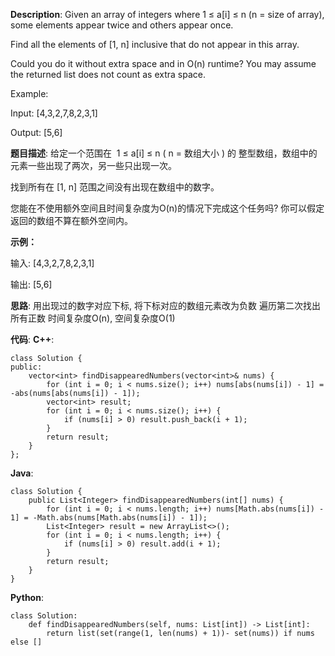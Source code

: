 __Description__:
Given an array of integers where 1 ≤ a[i] ≤ n (n = size of array), some elements appear twice and others appear once.

Find all the elements of [1, n] inclusive that do not appear in this array.

Could you do it without extra space and in O(n) runtime? You may assume the returned list does not count as extra space.

Example:

Input:
[4,3,2,7,8,2,3,1]

Output:
[5,6]

__题目描述__:
给定一个范围在  1 ≤ a[i] ≤ n ( n = 数组大小 ) 的 整型数组，数组中的元素一些出现了两次，另一些只出现一次。

找到所有在 [1, n] 范围之间没有出现在数组中的数字。

您能在不使用额外空间且时间复杂度为O(n)的情况下完成这个任务吗? 你可以假定返回的数组不算在额外空间内。

__示例：__

输入:
[4,3,2,7,8,2,3,1]

输出:
[5,6]

__思路__:
用出现过的数字对应下标, 将下标对应的数组元素改为负数
遍历第二次找出所有正数
时间复杂度O(n), 空间复杂度O(1)

__代码__:
__C++__:
```
class Solution {
public:
    vector<int> findDisappearedNumbers(vector<int>& nums) {
        for (int i = 0; i < nums.size(); i++) nums[abs(nums[i]) - 1] = -abs(nums[abs(nums[i]) - 1]);
        vector<int> result;
        for (int i = 0; i < nums.size(); i++) {
            if (nums[i] > 0) result.push_back(i + 1);
        }
        return result;
    }
};
```

__Java__:
```
class Solution {
    public List<Integer> findDisappearedNumbers(int[] nums) {
        for (int i = 0; i < nums.length; i++) nums[Math.abs(nums[i]) - 1] = -Math.abs(nums[Math.abs(nums[i]) - 1]);
        List<Integer> result = new ArrayList<>();
        for (int i = 0; i < nums.length; i++) {
            if (nums[i] > 0) result.add(i + 1);
        }
        return result;
    }
}
```

__Python__:
```
class Solution:
    def findDisappearedNumbers(self, nums: List[int]) -> List[int]:
        return list(set(range(1, len(nums) + 1))- set(nums)) if nums else []
```
